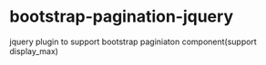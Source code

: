 bootstrap-pagination-jquery
===========================

jquery plugin to support bootstrap paginiaton component(support display_max)
